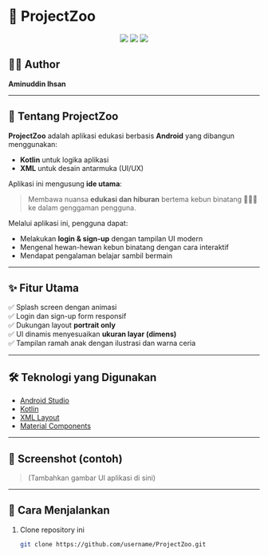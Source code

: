 # 🦁 ProjectZoo  

<p align="center">
  <img src="https://img.shields.io/badge/Android-3776AB?style=for-the-badge&logo=android&logoColor=white"/>
  <img src="https://img.shields.io/badge/Kotlin-7F52FF?style=for-the-badge&logo=kotlin&logoColor=white"/>
  <img src="https://img.shields.io/badge/XML-FF6600?style=for-the-badge&logo=xml&logoColor=white"/>
</p>

## 👨‍💻 Author  
**Aminuddin Ihsan**  

---

## 📖 Tentang ProjectZoo  
**ProjectZoo** adalah aplikasi edukasi berbasis **Android** yang dibangun menggunakan:  
- **Kotlin** untuk logika aplikasi  
- **XML** untuk desain antarmuka (UI/UX)  

Aplikasi ini mengusung **ide utama**:  
> Membawa nuansa **edukasi dan hiburan** bertema kebun binatang 🦒🐘🐒 ke dalam genggaman pengguna.  

Melalui aplikasi ini, pengguna dapat:  
- Melakukan **login & sign-up** dengan tampilan UI modern  
- Mengenal hewan-hewan kebun binatang dengan cara interaktif  
- Mendapat pengalaman belajar sambil bermain  

---

## ✨ Fitur Utama  
✅ Splash screen dengan animasi  
✅ Login dan sign-up form responsif  
✅ Dukungan layout **portrait only**  
✅ UI dinamis menyesuaikan **ukuran layar (dimens)**  
✅ Tampilan ramah anak dengan ilustrasi dan warna ceria  

---

## 🛠️ Teknologi yang Digunakan  
- [Android Studio](https://developer.android.com/studio)  
- [Kotlin](https://kotlinlang.org/)  
- [XML Layout](https://developer.android.com/guide/topics/ui)  
- [Material Components](https://m3.material.io/)  

---

## 📱 Screenshot (contoh)
> (Tambahkan gambar UI aplikasi di sini)

---

## 🚀 Cara Menjalankan
1. Clone repository ini  
   ```bash
   git clone https://github.com/username/ProjectZoo.git
